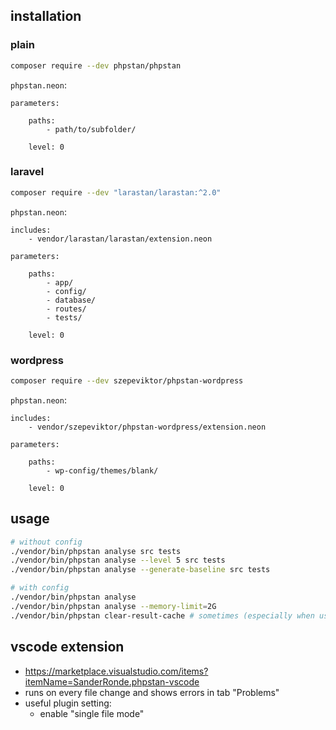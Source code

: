 ## installation

### plain

```sh
composer require --dev phpstan/phpstan
```

`phpstan.neon`:

```neon
parameters:

    paths:
        - path/to/subfolder/

    level: 0
```

### laravel

```sh
composer require --dev "larastan/larastan:^2.0"
```

`phpstan.neon`:

```neon
includes:
    - vendor/larastan/larastan/extension.neon

parameters:

    paths:
        - app/
        - config/
        - database/
        - routes/
        - tests/

    level: 0
```

### wordpress

```sh
composer require --dev szepeviktor/phpstan-wordpress
```

`phpstan.neon`:

```neon
includes:
    - vendor/szepeviktor/phpstan-wordpress/extension.neon

parameters:

    paths:
        - wp-config/themes/blank/

    level: 0
```

## usage

```sh
# without config
./vendor/bin/phpstan analyse src tests
./vendor/bin/phpstan analyse --level 5 src tests
./vendor/bin/phpstan analyse --generate-baseline src tests

# with config
./vendor/bin/phpstan analyse
./vendor/bin/phpstan analyse --memory-limit=2G
./vendor/bin/phpstan clear-result-cache # sometimes (especially when using wsl, the cache gets stale and changes don't reflext)
```

## vscode extension

- https://marketplace.visualstudio.com/items?itemName=SanderRonde.phpstan-vscode
- runs on every file change and shows errors in tab "Problems"
- useful plugin setting:
	- enable "single file mode"